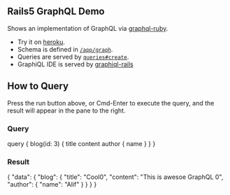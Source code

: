 ## Rails5 GraphQL Demo
Shows an implementation of GraphQL via [graphql-ruby](https://github.com/rmosolgo/graphql-ruby).


- Try it on [heroku](https://graphql-rails5.herokuapp.com/).
- Schema is defined in  [`/app/graph`](https://github.com/saroar/GraphGL-With-Rails5/tree/master/app/graph).
- Queries are served by [`queries#create`](https://github.com/saroar/GraphGL-With-Rails5/blob/master/app/controllers/queries_controller.rb).
- GraphiQL IDE is served by [graphiql-rails](https://github.com/rmosolgo/graphiql-rails)

## How to Query 
Press the run button above, or Cmd-Enter to execute the query, and the result
will appear in the pane to the right.

### Query

query {
  blog(id: 3) {
    title
    content
    author {
      name
    }
  }
}

### Result

{
  "data": {
    "blog": {
      "title": "Cool0",
      "content": "This is awesoe GraphQL 0",
      "author": {
        "name": "Alif"
      }
    }
  }
}
